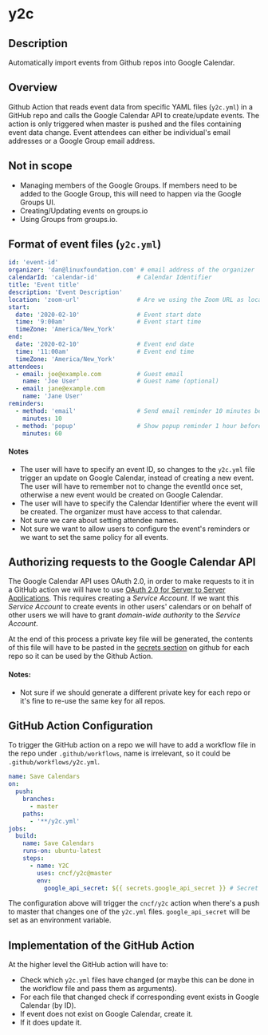 # y2c

## Description

Automatically import events from Github repos into Google Calendar.

## Overview

Github Action that reads event data from specific YAML files (`y2c.yml`) in a GitHub repo and calls the Google Calendar API to create/update events. The action is only triggered when master is pushed and the files containing event data change. Event attendees can either be individual's email addresses or a Google Group email address.


## Not in scope

* Managing members of the Google Groups. If members need to be added to the Google Group, this will need to happen via the Google Groups UI.
* Creating/Updating events on groups.io
* Using Groups from groups.io.

## Format of event files (`y2c.yml`)

```yaml
id: 'event-id'
organizer: 'dan@linuxfoundation.com' # email address of the organizer
calendarId: 'calendar-id'           # Calendar Identifier
title: 'Event title'
description: 'Event Description'
location: 'zoom-url'                # Are we using the Zoom URL as location?
start:
  date: '2020-02-10'                # Event start date
  time: '9:00am'                    # Event start time
  timeZone: 'America/New_York'
end:
  date: '2020-02-10'                # Event end date
  time: '11:00am'                   # Event end time
  timeZone: 'America/New_York'
attendees:
  - email: joe@example.com          # Guest email
    name: 'Joe User'                # Guest name (optional)
  - email: jane@example.com
    name: 'Jane User'
reminders:
  - method: 'email'                 # Send email reminder 10 minutes before event
    minutes: 10
  - method: 'popup'                 # Show popup reminder 1 hour before event
    minutes: 60
```

#### Notes
* The user will have to specify an event ID, so changes to the `y2c.yml` file trigger an update on Google Calendar, instead of creating a new event. The user will have to remember not to change the eventId once set, otherwise a new event would be created on Google Calendar.
* The user will have to specify the Calendar Identifier where the event will be created. The organizer must have access to that calendar.
* Not sure we care about setting attendee names.
* Not sure we want to allow users to configure the event's reminders or we want to set the same policy for all events.

## Authorizing requests to the Google Calendar API

The Google Calendar API uses OAuth 2.0, in order to make requests to it in a GitHub action we will have to use [OAuth 2.0 for Server to Server Applications](https://developers.google.com/identity/protocols/OAuth2ServiceAccount). This requires creating a _Service Account_. If we want this _Service Account_ to create events in other users' calendars or on behalf of other users we will have to grant _domain-wide authority_ to the _Service Account_.

At the end of this process a private key file will be generated, the contents of this file will have to be pasted in the [secrets section](https://help.github.com/en/actions/automating-your-workflow-with-github-actions/creating-and-using-encrypted-secrets) on github for each repo so it can be used by the Github Action.

#### Notes:
* Not sure if we should generate a different private key for each repo or it's fine to re-use the same key for all repos.

## GitHub Action Configuration

To trigger the GitHub action on a repo we will have to add a workflow file in the repo under `.github/workflows`, name is irrelevant, so it could be `.github/workflows/y2c.yml`.

```yaml
name: Save Calendars
on:
  push:
    branches:
      - master
    paths:
      - '**/y2c.yml'
jobs:
  build:
    name: Save Calendars
    runs-on: ubuntu-latest
    steps:
      - name: Y2C
        uses: cncf/y2c@master
        env:
          google_api_secret: ${{ secrets.google_api_secret }} # Secret obtained when creating service acct
```

The configuration above will trigger the `cncf/y2c` action when there's a push to master that changes one of the `y2c.yml` files. `google_api_secret` will be set as an environment variable.

## Implementation of the GitHub Action

At the higher level the GitHub action will have to:

* Check which `y2c.yml` files have changed (or maybe this can be done in the workflow file and pass them as arguments).
* For each file that changed check if corresponding event exists in Google Calendar (by ID).
* If event does not exist on Google Calendar, create it.
* If it does update it.
